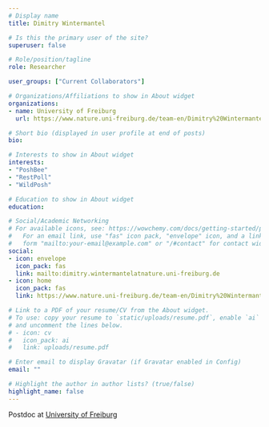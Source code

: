 ```yaml
---
# Display name
title: Dimitry Wintermantel

# Is this the primary user of the site?
superuser: false

# Role/position/tagline
role: Researcher

user_groups: ["Current Collaborators"]

# Organizations/Affiliations to show in About widget
organizations:
- name: University of Freiburg
  url: https://www.nature.uni-freiburg.de/team-en/Dimitry%20Wintermantel

# Short bio (displayed in user profile at end of posts)
bio:

# Interests to show in About widget
interests:
- "PoshBee"
- "RestPoll"
- "WildPosh"

# Education to show in About widget
education:

# Social/Academic Networking
# For available icons, see: https://wowchemy.com/docs/getting-started/page-builder/#icons
#   For an email link, use "fas" icon pack, "envelope" icon, and a link in the
#   form "mailto:your-email@example.com" or "/#contact" for contact widget.
social:
- icon: envelope
  icon_pack: fas
  link: mailto:dimitry.wintermantelatnature.uni-freiburg.de
- icon: home
  icon_pack: fas
  link: https://www.nature.uni-freiburg.de/team-en/Dimitry%20Wintermantel

# Link to a PDF of your resume/CV from the About widget.
# To use: copy your resume to `static/uploads/resume.pdf`, enable `ai` icons in `params.toml`,
# and uncomment the lines below.
# - icon: cv
#   icon_pack: ai
#   link: uploads/resume.pdf

# Enter email to display Gravatar (if Gravatar enabled in Config)
email: ""

# Highlight the author in author lists? (true/false)
highlight_name: false
---
```


Postdoc at [University of Freiburg](https://www.nature.uni-freiburg.de/team-en/Dimitry%20Wintermantel)